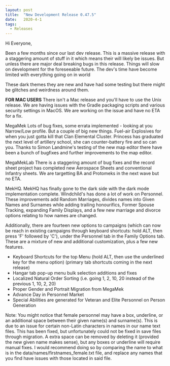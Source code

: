 ```yaml
---
layout: post
title:  "New Development Release 0.47.5"
date:   2020-4-1
tags:
  - Releases
---
```

Hi Everyone,

Been a few months since our last dev release. This is a massive release with a staggering amount of stuff in it which means their will likely be issues. But unless there are major deal breaking bugs in this release. Things will slow on development for the foreseeable future. The dev's time have become limited with everything going on in world

These dark themes they are new and have had some testing but there might be glitches and weirdness around them.

**FOR MAC USERS**
There isn't a Mac release and you'll have to use the Unix release. We are having issues with the Gradle packaging scripts and various security settings in MacOS. We are working on the issue and have no ETA for a fix.

MegaMek
Lots of bug fixes, some errata implemented - looking at you Narrow/Low profile. But a couple of big new things. Fuel-air Explosives for when you just gotta kill that Clan Elemental Cluster. Princess has graduated the next level of artillery school, she can counter-battery fire and so can you. Thanks to Simon Landmine's testing of the new map editor there have been a bunch of bugfixes and further improvements to the map editor.

MegaMekLab
There is a staggering amount of bug fixes and the record sheet project has completed new Aerospace Sheets and conventional Infantry sheets. We are targetting BA and Protomeks in the next wave but no ETA.

MekHQ.
MekHQ has finally gone to the dark side with the dark mode implementation complete. Windchild's has done a lot of work on Personnel. These improvements add Random Marriages, divides names into Given Names and Surnames while adding trailing honourifics, Former Spouse Tracking, expanding Family Displays, and a few new marriage and divorce options relating to how names are changed. 

Additionally, there are fourteen new options to campaigns (which can now be reach in existing campaigns through keyboard shortcuts: hold ALT, then press 'F' followed by 'C'), under the Personnel tab in the Family Options tab. These are a mixture of new and additional customization, plus a few new features.

* Keyboard Shortcuts for the top Menu (hold ALT, then use the underlined key for the menu option) (primary tab shortcuts coming in the next release)
* Hangar tab pop-up menu bulk selection additions and fixes
* Localized Natural Order Sorting (i.e. going 1, 2, 10, 20 instead of the previous 1, 10, 2, 20)
* Proper Gender and Portrait Migration from MegaMek
* Advance Day in Personnel Market
* Special Abilities are generated for Veteran and Elite Personnel on Person Generation


Note: You might notice that female personnel may have a box, underline, or an additional space between their given name(s) and surname(s). This is due to an issue for certain non-Latin characters in names in our name text files. This has been fixed, but unfortunately could not be fixed in save files through migration. A extra space can be removed by deleting it (provided the new given name makes sense), but any boxes or underline will require manual fixes. I would recommend doing so by comparing the name to what is in the data/names/firstnames_female.txt file, and replace any names that you find have issues with those located in said file.
